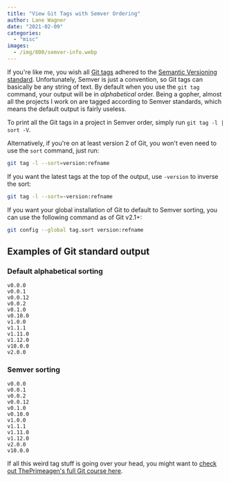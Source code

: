 ```yaml
---
title: "View Git Tags with Semver Ordering"
author: Lane Wagner
date: "2021-02-09"
categories:
  - "misc"
images:
  - /img/800/semver-info.webp
---
```


If you're like me, you wish all [Git tags](https://git-scm.com/docs/git-tag) adhered to the [Semantic Versioning standard](https://semver.org/). Unfortunately, Semver is just a convention, so Git tags can basically be any string of text. By default when you use the `git tag` command, your output will be in _alphabetical_ order. Being a gopher, almost all the projects I work on are tagged according to Semver standards, which means the default output is fairly useless.

To print all the Git tags in a project in Semver order, simply run `git tag -l | sort -V`.

Alternatively, if you're on at least version 2 of Git, you won't even need to use the `sort` command, just run:

```bash
git tag -l --sort=version:refname
```

If you want the latest tags at the top of the output, use `-version` to inverse the sort:

```bash
git tag -l --sort=-version:refname
```

If you want your global installation of Git to default to Semver sorting, you can use the following command as of Git v2.1+:

```bash
git config --global tag.sort version:refname
```

## Examples of Git standard output

### Default alphabetical sorting

```
v0.0.0
v0.0.1
v0.0.12
v0.0.2
v0.1.0
v0.10.0
v1.0.0
v1.1.1
v1.11.0
v1.12.0
v10.0.0
v2.0.0
```

### Semver sorting

```
v0.0.0
v0.0.1
v0.0.2
v0.0.12
v0.1.0
v0.10.0
v1.0.0
v1.1.1
v1.11.0
v1.12.0
v2.0.0
v10.0.0
```

If all this weird tag stuff is going over your head, you might want to [check out ThePrimeagen's full Git course here](https://www.boot.dev/courses/learn-git).
